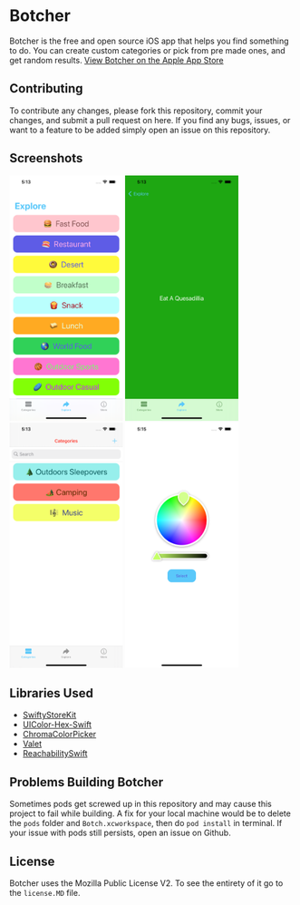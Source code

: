 # Botcher
Botcher is the free and open source iOS app that helps you find something to do. You can create custom categories or pick from pre made ones, and get random results.
<a href="https://apps.apple.com/us/app/botcher/id1522337788">View Botcher on the Apple App Store</a>

## Contributing
To contribute any changes, please fork this repository, commit your changes, and submit a pull request on here. If you find any bugs, issues, or want to a feature to be added simply open an issue on this repository.

## Screenshots
<img width="200" src="https://github.com/martino-dot/Botcher/blob/master/images/1284x2778bb.png">
<img width="200" src="https://github.com/martino-dot/Botcher/blob/master/images/1284x27782.png">
<img width="200" src="https://github.com/martino-dot/Botcher/blob/master/images/3.png">
<img width="200" src="https://github.com/martino-dot/Botcher/blob/master/images/4.png">

## Libraries Used
* <a href="https://github.com/bizz84/SwiftyStoreKit/">SwiftyStoreKit</a>
* <a href="https://github.com/yeahdongcn/UIColor-Hex-Swift/">UIColor-Hex-Swift</a>
* <a href="https://github.com/joncardasis/ChromaColorPicker/">ChromaColorPicker</a>
* <a href="https://github.com/square/Valet/">Valet</a>
* <a href="https://github.com/ymsheng/ReachabilitySwift/">ReachabilitySwift</a>

## Problems Building Botcher
Sometimes pods get screwed up in this repository and may cause this project to fail while building. A fix for your local machine would be to delete the ```pods``` folder and ```Botch.xcworkspace```, then do ```pod install``` in terminal. If your issue with pods still persists, open an issue on Github.

## License
Botcher uses the Mozilla Public License V2. To see the entirety of it go to the `license.MD` file.
